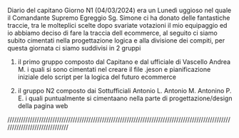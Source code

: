 Diario del capitano Giorno N1 (04/03/2024)
era un Lunedì uggioso nel quale il Comandante Supremo Egreggio Sg. Simone ci ha donato delle fantastiche traccie,
tra le molteplici scelte dopo svariate votazioni il mio equipaggio ed io abbiamo deciso di fare la traccia dell ecommerce,
al seguito ci siamo subito cimentati nella progettazione logica e alla divisione dei compiti, per questa giornata ci siamo suddivisi in 2 gruppi

1)  il primo gruppo composto dal Capitano e dal ufficiale di Vascello Andrea M. i quali si sono cimentati nel creare il file .jeson e 
    pianificazione iniziale delo script per la logica del futuro ecommerce

2)  il gruppo N2 composto dai Sottufficiali Antonio L. Antonio M. Antonino P. E. i quali puntualmente si cimentaano nella parte di
    progettazione/design della pagina web

//////////////////////////////////////////////////////////////////////////////////////////////////////////////////////////////

